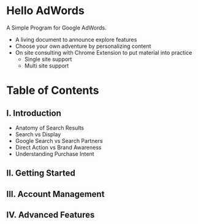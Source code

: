 # Hello AdWords
A Simple Program for Google AdWords.

* A living document to announce explore features
* Choose your own adventure by personalizing content
* On site consulting with Chrome Extension to put material into practice
    * Single site support
    * Multi site support

# Table of Contents
## I. Introduction
* Anatomy of Search Results
* Search vs Display
* Google Search vs Search Partners
* Direct Action vs Brand Awareness
* Understanding Purchase Intent

## II. Getting Started

## III. Account Management

## IV. Advanced Features
